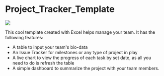 # Project_Tracker_Template
![](https://static.vecteezy.com/system/resources/thumbnails/008/461/358/small/team-project-filled-line-icon-linear-style-sign-for-mobile-concept-and-web-design-outline-icon-symbol-logo-illustration-graphic-free-vector.jpg)


This cool template created with Excel helps manage your team. It has the following features:
- A table to input your team's bio-data
- An Issue Tracker for milestones or any type of project in play
- A live chart to view the progress of each task by set date, as all you need to do is refresh the table
- A simple dashboard to summarize the project with your team members.
